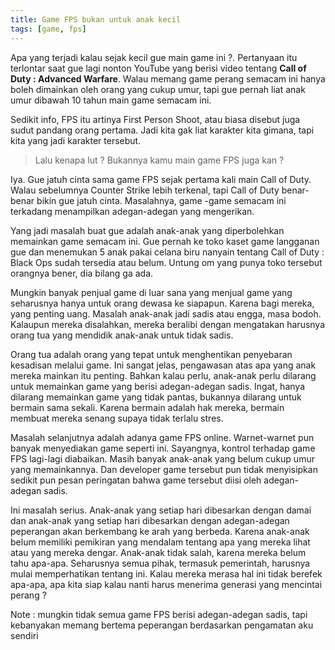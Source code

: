```yaml
---
title: Game FPS bukan untuk anak kecil
tags: [game, fps]
---
```

Apa yang terjadi kalau sejak kecil gue main game ini ?. Pertanyaan itu terlontar saat gue lagi nonton YouTube yang berisi video tentang **Call of Duty : Advanced Warfare**. Walau memang game perang semacam ini hanya boleh dimainkan oleh orang yang cukup umur, tapi gue pernah liat anak umur dibawah 10 tahun main game semacam ini.

<!--more-->

Sedikit info, FPS itu artinya First Person Shoot, atau biasa disebut juga sudut pandang orang pertama. Jadi kita gak liat karakter kita gimana, tapi kita yang jadi karakter tersebut.

> Lalu kenapa lut ? Bukannya kamu main game FPS juga kan ?

Iya. Gue jatuh cinta sama game FPS sejak pertama kali main Call of Duty. Walau sebelumnya Counter Strike lebih terkenal, tapi Call of Duty benar-benar bikin gue jatuh cinta. Masalahnya, game -game semacam ini terkadang menampilkan adegan-adegan yang mengerikan.

Yang jadi masalah buat gue adalah anak-anak yang diperbolehkan memainkan game semacam ini. Gue pernah ke toko kaset game langganan gue dan menemukan 5 anak pakai celana biru nanyain tentang Call of Duty : Black Ops sudah tersedia atau belum. Untung om yang punya toko tersebut orangnya bener, dia bilang ga ada.

Mungkin banyak penjual game di luar sana yang menjual game yang seharusnya hanya untuk orang dewasa ke siapapun. Karena bagi mereka, yang penting uang. Masalah anak-anak jadi sadis atau engga, masa bodoh. Kalaupun mereka disalahkan, mereka beralibi dengan mengatakan harusnya orang tua yang mendidik anak-anak untuk tidak sadis.

Orang tua adalah orang yang tepat untuk menghentikan penyebaran kesadisan melalui game. Ini sangat jelas, pengawasan atas apa yang anak mereka mainkan itu penting. Bahkan kalau perlu, anak-anak perlu dilarang untuk memainkan game yang berisi adegan-adegan sadis. Ingat, hanya dilarang memainkan game yang tidak pantas, bukannya dilarang untuk bermain sama sekali. Karena bermain adalah hak mereka, bermain membuat mereka senang supaya tidak terlalu stres.

Masalah selanjutnya adalah adanya game FPS online. Warnet-warnet pun banyak menyediakan game seperti ini. Sayangnya, kontrol terhadap game FPS lagi-lagi diabaikan. Masih banyak anak-anak yang belum cukup umur yang memainkannya. Dan developer game tersebut pun tidak menyisipkan sedikit pun pesan peringatan bahwa game tersebut diisi oleh adegan-adegan sadis.

Ini masalah serius. Anak-anak yang setiap hari dibesarkan dengan damai dan anak-anak yang setiap hari dibesarkan dengan adegan-adegan peperangan akan berkembang ke arah yang berbeda. Karena anak-anak belum memiliki pemikiran yang mendalam tentang apa yang mereka lihat atau yang mereka dengar. Anak-anak tidak salah, karena mereka belum tahu apa-apa. Seharusnya semua pihak, termasuk pemerintah, harusnya mulai memperhatikan tentang ini. Kalau mereka merasa hal ini tidak berefek apa-apa, apa kita siap kalau nanti harus menerima generasi yang mencintai perang ?

Note : mungkin tidak semua game FPS berisi adegan-adegan sadis, tapi kebanyakan memang bertema peperangan berdasarkan pengamatan aku sendiri
